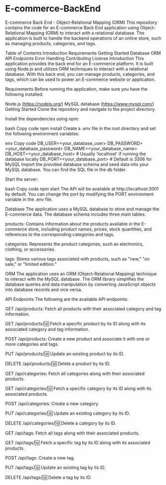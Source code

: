 # E-commerce-BackEnd

E-commerce Back End - Object-Relational Mapping (ORM)
This repository contains the code for an E-commerce Back End application using Object-Relational Mapping (ORM) to interact with a relational database. The application is built to handle the backend operations of an online store, such as managing products, categories, and tags.

Table of Contents
Introduction
Requirements
Getting Started
Database
ORM
API Endpoints
Error Handling
Contributing
License
Introduction
This application provides the back end for an E-commerce platform. It is built using Node.js and utilizes ORM techniques to interact with a relational database. With this back end, you can manage products, categories, and tags, which can be used to power an E-commerce website or application.

Requirements
Before running the application, make sure you have the following installed:

Node.js (https://nodejs.org/)
MySQL database (https://www.mysql.com/)
Getting Started
Clone the repository and navigate to the project directory.

Install the dependencies using npm:

bash
Copy code
npm install
Create a .env file in the root directory and set the following environment variables:

env
Copy code
DB_USER=<your_database_user>
DB_PASSWORD=<your_database_password>
DB_NAME=<your_database_name>
DB_HOST=<your_database_host> # Usually 'localhost' if running the database locally
DB_PORT=<your_database_port> # Default is 3306 for MySQL
Import the provided database schema and seed data into your MySQL database. You can find the SQL file in the db folder.

Start the server:

bash
Copy code
npm start
The API will be available at http://localhost:3001 by default. You can change the port by modifying the PORT environment variable in the .env file.

Database
The application uses a MySQL database to store and manage the E-commerce data. The database schema includes three main tables:

products: Contains information about the products available in the E-commerce store, including product names, prices, stock quantities, and references to the corresponding categories and tags.

categories: Represents the product categories, such as electronics, clothing, or accessories.

tags: Stores various tags associated with products, such as "new," "on sale," or "limited edition."

ORM
The application uses an ORM (Object-Relational Mapping) technique to interact with the MySQL database. The ORM library simplifies the database queries and data manipulation by converting JavaScript objects into database records and vice versa.

API Endpoints
The following are the available API endpoints:

GET /api/products: Fetch all products with their associated category and tag information.

GET /api/products/:id: Fetch a specific product by its ID along with its associated category and tag information.

POST /api/products: Create a new product and associate it with one or more categories and tags.

PUT /api/products/:id: Update an existing product by its ID.

DELETE /api/products/:id: Delete a product by its ID.

GET /api/categories: Fetch all categories along with their associated products.

GET /api/categories/:id: Fetch a specific category by its ID along with its associated products.

POST /api/categories: Create a new category.

PUT /api/categories/:id: Update an existing category by its ID.

DELETE /api/categories/:id: Delete a category by its ID.

GET /api/tags: Fetch all tags along with their associated products.

GET /api/tags/:id: Fetch a specific tag by its ID along with its associated products.

POST /api/tags: Create a new tag.

PUT /api/tags/:id: Update an existing tag by its ID.

DELETE /api/tags/:id: Delete a tag by its ID.


